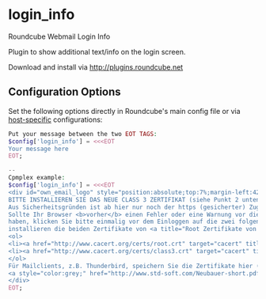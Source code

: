 login_info
==========

Roundcube Webmail Login Info

Plugin to show additional text/info on the login screen.

Download and install via http://plugins.roundcube.net

Configuration Options
---------------------

Set the following options directly in Roundcube's main config file or via 
[host-specific](http://trac.roundcube.net/wiki/Howto_Config/Multidomains) configurations:

```php
Put your message between the two EOT TAGS:
$config['login_info'] = <<<EOT
Your message here
EOT;

--
Cpmplex example:
$config['login_info'] = <<<EOT
<div id="own_email_logo" style="position:absolute;top:7%;margin-left:42%;"><img style="align:center;" src="plugins/custom_logo/images/plugin_login_info.png" /></div><div id="login_info" style="margin-top:3%;margin-left:auto;margin-right:auto;width:380px;border-radius:10px;padding:10px;-moz-border-radius:10px;background-color:lightgrey;text-align:center;color:red;">
BITTE INSTALLIEREN SIE DAS NEUE CLASS 3 ZERTIFIKAT (siehe Punkt 2 unten) in Vertrauenswürdige Stammzertifikatstellen!
Aus Sicherheitsgründen ist ab hier nur noch der https (gesicherter) Zugang möglich.<br>
Sollte Ihr Browser <b>vorher</b> einen Fehler oder eine Warnung vor dieser Seite angezeigt 
haben, klicken Sie bitte einmalig vor dem Einloggen auf die zwei folgenden Links und 
installieren die beiden Zertifikate von <a title="Root Zertifikate von CAcert" href="http://www.cacert.org/index.php?id=3" target="cacert"><img src="plugins/login_info/CAcert-ssl-security.png" alt="www.cacert.org" style="vertical-align:text-bottom;border-width:0px;" /></a><br>
<ol>
<li><a href="http://www.cacert.org/certs/root.crt" target="cacert" title="get CAcert root Class 1 PKI Key">CAcert Root Zertifikat (Class 1 PKI Key)</a></li>
<li><a href="http://www.cacert.org/certs/class3.crt" target="cacert" title="get CAcert Intermedite Class 3 PKI Key">CAcert Root Zertifikat (Class 3 PKI Key)</a></li>
</ol>
Für Mailclients, z.B. Thunderbird, speichern Sie die Zertifikate hier (rechte Maustaste -> Ziel speichern unter...) und importieren Sie diese bei Einstellungen -> Erweitert -> Zertifikate -> Zertifikate -> Zertifizierungsstellen.<br>
<a style="color:grey;" href="http://www.std-soft.com/Neubauer-short.pdf" title="IT, Consultation, Hosting, Security, Development, Support" target="STD">A service brought to you by Markus Neubauer</a>
</div>
EOT;
